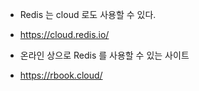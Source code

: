 - Redis 는 cloud 로도 사용할 수 있다.
- https://cloud.redis.io/

- 온라인 상으로 Redis 를 사용할 수 있는 사이트
- https://rbook.cloud/
